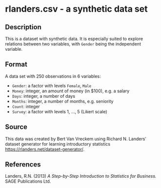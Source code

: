 # rlanders.csv - a synthetic data set

## Description

This is a dataset with synthetic data. It is especially suited to explore relations between two variables, with `Gender` being the independent variable.

## Format

A data set with 250 observations in 6 variables:

- `Gender`: a factor with levels `Female`, `Male`
- `Money`: integer, an amount of money (in $100), e.g. a salary
- `Days`: integer, a number of days
- `Months`: integer, a number of months, e.g. seniority
- `Count`: integer
- `Survey`: a factor with levels 1, ..., 5 (Likert scale)

## Source

This data was created by Bert Van Vreckem using Richard N. Landers' dataset generator for learning introductory statistics <https://rlanders.net/dataset-generator/>.

## References

Landers, R.N. (2013) *A Step-by-Step Introduction to Statistics for Business.* SAGE Publications Ltd.
